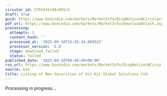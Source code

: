 ```yaml
---
circular_id: 57b5435c94c055c5
draft: true
guid: https://www.bseindia.com/markets/MarketInfo/DispNoticesNCirculars.aspx?Noticeid={24C6E6AA-C1D6-4E3D-BB3C-70BA8EBF05E7}&noticeno=20250918-10&dt=09/18/2025&icount=10&totcount=61&flag=0
pdf_url: https://www.bseindia.com/markets/MarketInfo/DownloadAttach.aspx?id=20250918-10&attachedId=
processing:
  attempts: 1
  content_hash: ''
  processed_at: '2025-09-18T15:35:34.069532'
  processor_version: '2.0'
  stage: download_failed
  status: failed
published_date: '2025-09-18T09:40:49+00:00'
rss_url: https://www.bseindia.com/markets/MarketInfo/DispNoticesNCirculars.aspx?Noticeid={24C6E6AA-C1D6-4E3D-BB3C-70BA8EBF05E7}&noticeno=20250918-10&dt=09/18/2025&icount=10&totcount=61&flag=0
source: bse
title: Listing of New Securities of Hit Kit Global Solutions Ltd
---
```


Processing in progress...